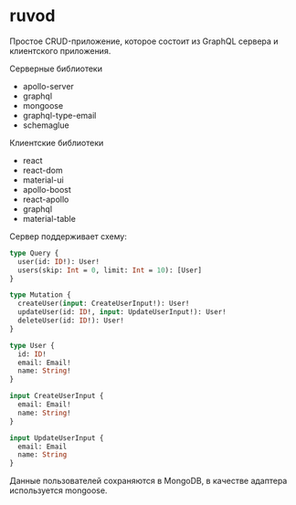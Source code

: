 # ruvod
Простое CRUD-приложение, которое состоит из GraphQL сервера и клиентского приложения.

Серверные библиотеки 
- apollo-server
- graphql
- mongoose
- graphql-type-email
- schemaglue

Клиентские библиотеки
- react
- react-dom
- material-ui
- apollo-boost
- react-apollo
- graphql
- material-table

Сервер поддерживает схему:

```graphql
type Query {
  user(id: ID!): User!
  users(skip: Int = 0, limit: Int = 10): [User]
}

type Mutation {
  createUser(input: CreateUserInput!): User!
  updateUser(id: ID!, input: UpdateUserInput!): User!
  deleteUser(id: ID!): User!
}

type User {
  id: ID!
  email: Email!
  name: String!
}

input CreateUserInput {
  email: Email!
  name: String!
}

input UpdateUserInput {
  email: Email
  name: String
}
```

Данные пользователей сохраняются в MongoDB, в качестве адаптера используется mongoose.



